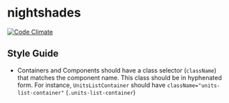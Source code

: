 # nightshades

[![Code Climate](https://codeclimate.com/github/emilyhorsman/nightshades-react/badges/gpa.svg)](https://codeclimate.com/github/emilyhorsman/nightshades-react)

## Style Guide

* Containers and Components should have a class selector (`className`) that
  matches the component name. This class should be in hyphenated form. For
  instance, `UnitsListContainer` should have `className="units-list-container"`
  (`.units-list-container`)
